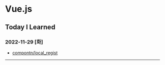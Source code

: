 # Vue.js

## Today I Learned

### 2022-11-29 [화]
- [compontn/local_regist](https://github.com/Jungsangjin0/til/blob/master/vue/component/02.local_regist.md)

***
